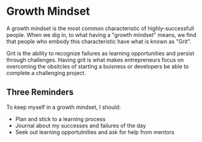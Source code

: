 # Growth Mindset

A growth mindset is the most common characteristic of highly-successfull people. When we dig in, to what having a "growth mindset" means, we find that people who embody this characteristic have what is known as "Grit". 

Grit is the ability to recognize failures as learning opportunities and persist through challenges. Having grit is what makes entrepreneurs focus on overcoming the obsitcles of starting a buisness or developers be able to complete a challenging project.

## Three Reminders

To keep myself in a growth mindset, I should:

* Plan and stick to a learning process
* Journal about my successes and failures of the day
* Seek out learning opportutnities and ask for help from mentors